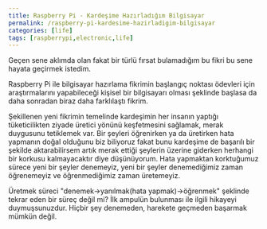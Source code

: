 ```yaml
---
title: Raspberry Pi - Kardeşime Hazırladığım Bilgisayar
permalink: /raspberry-pi-kardesime-hazirladigim-bilgisayar
categories: [life]
tags: [raspberrypi,electronic,life]
---
```


Geçen sene aklımda olan fakat bir türlü fırsat bulamadığım bu fikri bu sene hayata geçirmek istedim.

Raspberry Pi ile bilgisayar hazırlama fikrimin başlangıç noktası ödevleri için araştırmalarını yapabileceği kişisel bir bilgisayarı olması şeklinde başlasa da daha sonradan biraz daha farklılaştı fikrim.

Şekillenen yeni fikrimin temelinde kardeşimin her insanın yaptığı tüketicilikten ziyade üretici yönünü keşfetmesini sağlamak, merak duygusunu tetiklemek var. Bir şeyleri öğrenirken ya da üretirken hata yapmanın doğal olduğunu biz biliyoruz fakat bunu kardeşime de başarılı bir şekilde aktarabilirsem artık merak ettiği şeylerin üzerine giderken herhangi bir korkusu kalmayacaktır diye düşünüyorum. Hata yapmaktan korktuğumuz sürece yeni bir şeyler denemeyiz, yeni bir şeyler denemediğimiz zaman öğrenemeyiz ve öğrenmediğimiz zaman üretemeyiz.

Üretmek süreci "denemek->yanılmak(hata yapmak)->öğrenmek" şeklinde tekrar eden bir süreç değil mi? İlk ampulün bulunması ile ilgili hikayeyi duymuşsunuzdur. Hiçbir şey denemeden, harekete geçmeden başarmak mümkün değil. 

